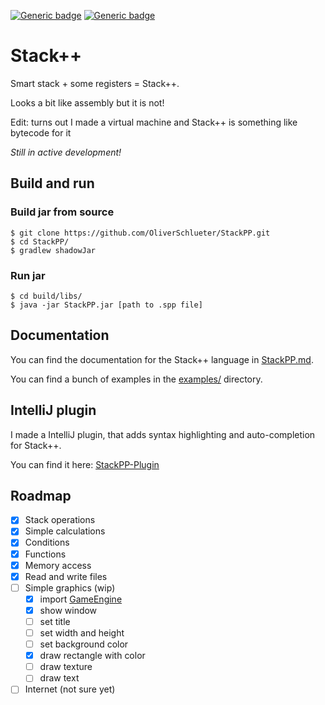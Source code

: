[![Generic badge](https://img.shields.io/badge/version-1.1.3-orange.svg)](https://shields.io/)
[![Generic badge](https://img.shields.io/badge/status-active_development-darkred.svg)](https://shields.io/)

# Stack++

Smart stack + some registers = Stack++.

Looks a bit like assembly but it is not!

Edit: turns out I made a virtual machine and Stack++ is something like bytecode for it

_Still in active development!_

## Build and run

### Build jar from source

````console
$ git clone https://github.com/OliverSchlueter/StackPP.git
$ cd StackPP/
$ gradlew shadowJar
````

### Run jar

````console
$ cd build/libs/
$ java -jar StackPP.jar [path to .spp file]
````

## Documentation

You can find the documentation for the Stack++ language in [StackPP.md](StackPP.md).

You can find a bunch of examples in the [examples/](examples) directory.

## IntelliJ plugin

I made a IntelliJ plugin, that adds syntax highlighting and auto-completion for Stack++.

You can find it here: [StackPP-Plugin](https://github.com/OliverSchlueter/StackPP-Plugin)

## Roadmap

- [x] Stack operations
- [x] Simple calculations
- [x] Conditions
- [x] Functions
- [x] Memory access
- [x] Read and write files
- [ ] Simple graphics (wip)
    - [x] import [GameEngine](https://github.com/OliverSchlueter/GameEngine)
    - [x] show window
    - [ ] set title
    - [ ] set width and height
    - [ ] set background color
    - [x] draw rectangle with color
  - [ ] draw texture
  - [ ] draw text
- [ ] Internet (not sure yet)
